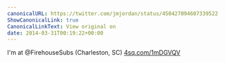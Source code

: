 ```yaml
---
canonicalURL: https://twitter.com/jmjordan/status/450427094607339522
ShowCanonicalLink: true
CanonicalLinkText: View original on
date: 2014-03-31T00:19:22+00:00
---
```

I'm at @FirehouseSubs (Charleston, SC) [4sq.com/1mDGVQV](http://4sq.com/1mDGVQV)